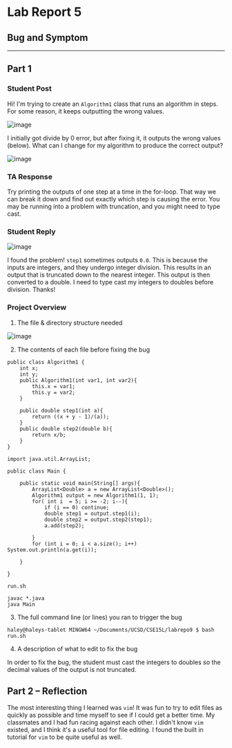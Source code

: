 # Lab Report 5
## Bug and Symptom
---
## Part 1
### Student Post
Hi! I'm trying to create an `Algorithm1` class that runs an algorithm in steps. For some reason, it keeps outputting the wrong values. 

![image](https://github.com/haley-gilmartin-chen/cse15l-lab-reports/assets/147003402/5b6fe734-009b-4c5f-82e0-baa5bec52eb8)


I initially got divide by 0 error, but after fixing it, it outputs the wrong values (below). What can I change for my algorithm to produce the correct output?

![image](https://github.com/haley-gilmartin-chen/cse15l-lab-reports/assets/147003402/027ed898-e6bb-4722-8b3d-31c349e86885)


### TA Response
Try printing the outputs of one step at a time in the for-loop. That way we can break it down and find out exactly which step is causing the error. You may be running into a problem with truncation, and you might need to type cast.

### Student Reply


![image](https://github.com/haley-gilmartin-chen/cse15l-lab-reports/assets/147003402/e82c6a63-0659-443a-8126-95a82fa7bcdf)


I found the problem! `step1` sometimes outputs `0.0`. This is because the inputs are integers, and they undergo integer division. This results in an output that is truncated down to the nearest integer. This output is then converted to a double. I need to type cast my integers to doubles before division. Thanks!

### Project Overview

1. The file & directory structure needed

   
![image](https://github.com/haley-gilmartin-chen/cse15l-lab-reports/assets/147003402/059805ba-26c4-430c-a58f-1ffb24cdc6dd)

2. The contents of each file before fixing the bug
```
public class Algorithm1 {
    int x;
    int y;
    public Algorithm1(int var1, int var2){
        this.x = var1;
        this.y = var2;
    }

    public double step1(int a){
        return ((x + y - 1)/(a));
    }
    public double step2(double b){
        return x/b;
    }
}
```

```
import java.util.ArrayList;

public class Main {

    public static void main(String[] args){
        ArrayList<Double> a = new ArrayList<Double>();
        Algorithm1 output = new Algorithm1(1, 1);
        for( int i  = 5; i >= -2; i--){
            if (i == 0) continue;
            double step1 = output.step1(i);
            double step2 = output.step2(step1);
            a.add(step2);
            
        }
        for (int i = 0; i < a.size(); i++) System.out.println(a.get(i));
        
    }
    
}
```
`run.sh`
```
javac *.java
java Main
```

3. The full command line (or lines) you ran to trigger the bug
   
`haley@haleys-tablet MINGW64 ~/Documents/UCSD/CSE15L/labrepo9 $ bash run.sh`

4. A description of what to edit to fix the bug
   
In order to fix the bug, the student must cast the integers to doubles so the decimal values of the output is not truncated.

## Part 2 – Reflection

The most interesting thing I learned was `vim`! It was fun to try to edit files as quickly as possible and time myself to see if I could get a better time. My classmates and I had fun racing against each other. I didn't know `vim` existed, and I think it's a useful tool for file editing. I found the built in tutorial for `vim` to be quite useful as well.
   
